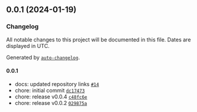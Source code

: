 

## 0.0.1 (2024-01-19)

### Changelog

All notable changes to this project will be documented in this file. Dates are displayed in UTC.

Generated by [`auto-changelog`](https://github.com/CookPete/auto-changelog).

#### 0.0.1

- docs: updated repository links [`#14`](https://github.com/belvo-finance-opensource/payments-atoms/pull/14)
- chore: initial commit [`dc17473`](https://github.com/belvo-finance-opensource/payments-atoms/commit/dc1747354e327a9b13f11c5530f67aae3ab0241f)
- chore: release v0.0.4 [`c48fc6e`](https://github.com/belvo-finance-opensource/payments-atoms/commit/c48fc6e80d58bbcf2259f1e8e92f5373cc4d290a)
- chore: release v0.0.2 [`029875a`](https://github.com/belvo-finance-opensource/payments-atoms/commit/029875acbfeb88811c2d7581868ea8c409984c57)
